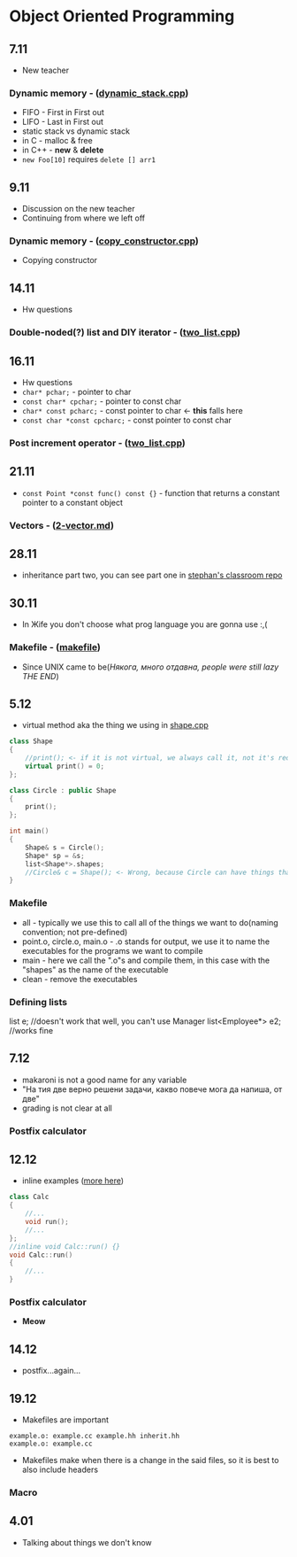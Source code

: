# Object Oriented Programming

## 7.11
* New teacher
### Dynamic memory - ([dynamic_stack.cpp](https://github.com/momchiltues19/Classroom/blob/masteger/oop/dynamic_stack.cpp))
* FIFO - First in First out
* LIFO - Last in First out
* static stack vs dynamic stack
* in C - malloc & free
* in C++ - **new** & **delete**
* `new Foo[10]` requires `delete [] arr1`

## 9.11 
* Discussion on the new teacher
* Continuing from where we left off
### Dynamic memory - ([copy_constructor.cpp](https://github.com/momchiltues19/Classroom/blob/master/oop/copy_constructor.cpp))
* Copying constructor

## 14.11
* Hw questions
### Double-noded(?) list and DIY iterator - ([two_list.cpp](https://github.com/momchiltues19/Classroom/blob/master/oop/two_list.cpp))

## 16.11
* Hw questions
* `char* pchar;` - pointer to char
* `const char* cpchar;` - pointer to const char
* `char* const pcharc;` - const pointer to char <- **this** falls here
* `const char *const cpcharc;` - const pointer to const char
### Post increment operator - ([two_list.cpp](https://github.com/momchiltues19/Classroom/blob/master/oop/two_list.cpp))

## 21.11
* `const Point *const func() const {}` - function that returns a constant pointer to a constant object  
### Vectors - ([2-vector.md](https://github.com/elsys/oop2017-2018/blob/master/practice/2-vector.md))

## 28.11
*  inheritance part two, you can see part one in [stephan's classroom repo](https://github.com/stefan50/classroom/blob/master/inheritance.cpp)

## 30.11
* In Жife you don't choose what prog language you are gonna use :,(
### Makefile - ([makefile](https://github.com/momchiltues19/Classroom/blob/master/oop/makefile))
* Since UNIX came to be(_Някога, много отдавна, people were still lazy THE END_)

## 5.12
* virtual method aka the thing we using in [shape.cpp](https://github.com/momchiltues19/Classroom/master/oop/shape.cpp)
```C++
class Shape
{
	//print(); <- if it is not virtual, we always call it, not it's redefinition 	
	virtual print() = 0;
};

class Circle : public Shape
{
	print();
};

int main()
{
	Shape& s = Circle();
	Shape* sp = &s;
	list<Shape*>.shapes; 
	//Circle& c = Shape(); <- Wrong, because Circle can have things that Shape doesn't 
}
```
### Makefile 
* all - typically we use this to call all of the things we want to do(naming convention; not pre-defined)
* point.o, circle.o, main.o - .o stands for output, we use it to name the executables for the programs we want to compile
* main - here we call the ".o"s and compile them, in this case with the "shapes" as the name of the executable 
* clean - remove the executables
### Defining lists
list<Employee> e; //doesn't work that well, you can't use Manager
list<Employee*> e2; //works fine

## 7.12 
* makaroni is not a good name for any variable
* "На тия две верно решени задачи, какво повече мога да напиша, от две"
* grading is not clear at all
### Postfix calculator

## 12.12
* inline examples ([more here](https://github.com/momchiltues19/Classroom/blob/master/oop/nested_and_inline.cpp))
```C++
class Calc
{
	//...
	void run();
	//...
};
//inline void Calc::run() {}
void Calc::run()
{
	//...
}
```
### Postfix calculator
* __Meow__

## 14.12
* postfix...again...

## 19.12
* Makefiles are important
```
example.o: example.cc example.hh inherit.hh
example.o: example.cc 
```
* Makefiles make when there is a change in the said files, so it is best to also include headers
### Macro

## 4.01
* Talking about things we don't know

